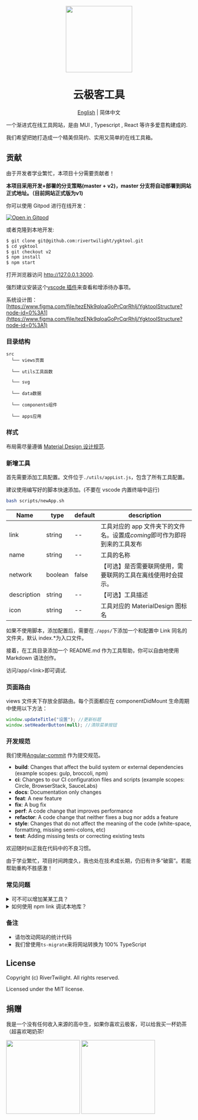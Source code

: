 <p align="center">
  <a href="https://v2.ygktool.cn">
    <img width="180" src="https://v2.ygktool.cn/logo/v2/512.png">
  </a>
</p>

<h1 align="center">云极客工具</h1>

<div align="center">

[English](./README-en.md) | 简体中文

</div>

一个渐进式在线工具网站，是由 MUI , Typescript , React 等许多爱意构建成的.

我们希望把她打造成一个精美但简约、实用又简单的在线工具箱。

## 贡献

由于开发者学业繁忙，本项目十分需要贡献者！

**本项目采用开发+部署的分支策略(master + v2)，master 分支将自动部署到网站正式地址。（目前网站正式版为v1)**

你可以使用 Gitpod 进行在线开发：

[![Open in Gitpod](https://gitpod.io/button/open-in-gitpod.svg)](https://gitpod.io/#https://github.com/rivertwilight/ygktool)

或者克隆到本地开发:

```bash
$ git clone git@github.com:rivertwilight/ygktool.git
$ cd ygktool
$ git checkout v2
$ npm install
$ npm start
```

打开浏览器访问 http://127.0.0.1:3000.

强烈建议安装这个[vscode 插件](https://github.com/Gruntfuggly/todo-tree)来查看和增添待办事项。

系统设计图：[https://www.figma.com/file/tezENk9qloaGoPrCqrRhIj/YgktoolStructure?node-id=0%3A1](https://www.figma.com/file/tezENk9qloaGoPrCqrRhIj/YgktoolStructure?node-id=0%3A1)

### 目录结构

```
src
  └── views页面

  └── utils工具函数

  └── svg

  └── data数据

  └── components组件

  └── apps应用
```

### 样式

布局需尽量遵循 [Material Design 设计规范](http://material.io/design).

### 新增工具

首先需要添加工具配置。文件位于`./utils/appList.js`，包含了所有工具配置。

建议使用编写好的脚本快速添加。(不要在 vscode 内置终端中运行)

```bash
bash scripts/newApp.sh
```

| Name        | type    | default | description                                                               |
| ----------- | ------- | ------- | ------------------------------------------------------------------------- |
| link        | string  | --      | 工具对应的 app 文件夹下的文件名。设置成*coming*即可作为即将到来的工具发布 |
| name        | string  | --      | 工具的名称                                                                |
| network     | boolean | false   | 【可选】是否需要联网使用，需要联网的工具在离线使用时会提示。              |
| description | string  | --      | 【可选】工具描述                                                          |
| icon        | string  | --      | 工具对应的 MaterialDesign 图标名                                          |

如果不使用脚本，添加配置后，需要在`./apps/`下添加一个和配置中 Link 同名的文件夹，默认 index.\*为入口文件。

接着，在工具目录添加一个 README.md 作为工具帮助，你可以自由地使用 Markdown 语法创作。

访问/app/\<link\>即可调试.

### 页面路由

views 文件夹下存放全部路由。每个页面都应在 componentDidMount 生命周期中使用以下方法：

```js
window.updateTitle("设置"); //更新标题
window.setHeaderButton(null); //清除菜单按钮
```

### 开发规范

我们使用[Angular-commit](https://gist.github.com/brianclements/841ea7bffdb01346392c) 作为提交规范。

-   **build**: Changes that affect the build system or external dependencies (example scopes: gulp, broccoli, npm)
-   **ci**: Changes to our CI configuration files and scripts (example scopes: Circle, BrowserStack, SauceLabs)
-   **docs**: Documentation only changes
-   **feat**: A new feature
-   **fix**: A bug fix
-   **perf**: A code change that improves performance
-   **refactor**: A code change that neither fixes a bug nor adds a feature
-   **style**: Changes that do not affect the meaning of the code (white-space, formatting, missing semi-colons, etc)
-   **test**: Adding missing tests or correcting existing tests

欢迎随时纠正我在代码中的不良习惯。

由于学业繁忙，项目时间跨度久，我也处在技术成长期，仍旧有许多“破窗”。若能帮助重构不胜感激！

### 常见问题

<details>
  <summary>可不可以增加某某工具？</summary>
  只要不违反法律法规我们欢迎你添加任何工具，但请不要使用`\<iframe\>`引用其他网站或者添加简单无太大意义的工具。
</details>

<details>

<summary>如何使用 npm link 调试本地库？</summary>

如果项目通过`npm link`链接到本地的 mdui-in-react 来调试，就出现了两种 React 版本（尽管版本是一样的）。会出现类似这样的警告：

```
Uncaught Error: Invalid hook call. Hooks can only be called inside of the body of a function component.
```

需要覆盖 webpack 配置来解决。
首先运行`yarn add react-app-rewired customize-cra`，然后运行`react-app-rewired start`启动调试。（配置文件在[./config-overrides.js](./config-overrides.js)）

```js
config.resolve.alias = {
    // 解决npm link的包中hook报错
    react: path.resolve("./node_modules/react"),
};
```

默认启动命令集备份

```json
"scripts": {
		"start": "react-scripts start",
		"build": "bash scripts/build.sh",
		"test": "react-scripts test --env=jsdom",
		"newApp": "bash scripts/newApp.sh",
		"eject": "react-scripts eject",
		"dev": "npm-link-shared ./node_modules/mdui-in-react/node_modules . react && npm start"
	},
```

</details>

### 备注

-   请勿改动网站的统计代码
-   我们曾使用`ts-migrate`来将网站转换为 100% TypeScript

## License

Copyright (c) RiverTwilight. All rights reserved.

Licensed under the MIT license.

## 捐赠

我是一个没有任何收入来源的高中生，如果你喜欢云极客，可以给我买一杯奶茶（超喜欢喝奶茶!

<img width="200" height="200" src="https://i.loli.net/2020/09/12/CoJjtlHBskeMdKI.png">
<img width="200" height="200" src="https://i.loli.net/2020/09/12/Mq1TBZSwnDHVRxv.png">
